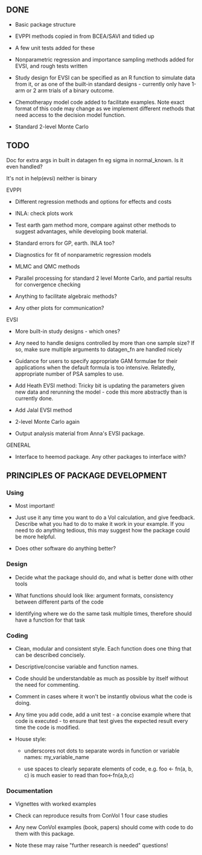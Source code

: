 ## DONE

* Basic package structure

* EVPPI methods copied in from BCEA/SAVI and tidied up

* A few unit tests added for these 

* Nonparametric regression and importance sampling methods added for EVSI, and rough tests written

* Study design for EVSI can be specified as an R function to simulate data from it, or as one of the built-in standard designs - currently only have 1-arm or 2 arm trials of a binary outcome. 

* Chemotherapy model code added to facilitate examples. Note exact format of this code may change as we implement different methods that need access to the decision model function. 

* Standard 2-level Monte Carlo 


## TODO


Doc for extra args in built in datagen fn eg sigma in normal_known.  Is it even handled? 

It's not in help(evsi)  neither is binary


EVPPI

* Different regression methods and options for effects and costs

* INLA: check plots work

* Test earth gam method more, compare against other methods to suggest advantages, while developing book material. 

* Standard errors for GP, earth.  INLA too?

* Diagnostics for fit of nonparametric regression models 

* MLMC and QMC methods

* Parallel processing for standard 2 level Monte Carlo, and partial results for convergence checking 

* Anything to facilitate algebraic methods?

* Any other plots for communication?




EVSI

* More built-in study designs - which ones? 

* Any need to handle designs controlled by more than one sample size?  If so, make sure multiple arguments to datagen_fn are handled nicely

* Guidance for users to specify appropriate GAM formulae for their applications when the default formula is too intensive.  Relatedly, appropriate number of PSA samples to use. 

* Add Heath EVSI method: Tricky bit is updating the parameters given new data and rerunning the model - code this more abstractly than is currently done.

* Add Jalal EVSI method

* 2-level Monte Carlo again

* Output analysis material from Anna's EVSI package.



GENERAL

* Interface to heemod package.  Any other packages to interface with?





## PRINCIPLES OF PACKAGE DEVELOPMENT


### Using

* Most important!

* Just use it any time you want to do a VoI calculation, and give feedback.
Describe what you had to do to make it work in your example.  If you need to do anything tedious, this may suggest how the package could be more helpful.

* Does other software do anything better?


### Design

* Decide what the package should do, and what is better done with other tools

* What functions should look like: argument formats, consistency between different parts of the code

* Identifying where we do the same task multiple times, therefore should have a function for that task


### Coding 

* Clean, modular and consistent style.  Each function does one thing that can be described concisely.

* Descriptive/concise variable and function names.

* Code should be understandable as much as possible by itself without the need for commenting.

* Comment in cases where it won't be instantly obvious what the code is doing. 

* Any time you add code, add a unit test - a concise example where that code is executed - to ensure that test gives the expected result every time the code is modified. 

* House style: 

	- underscores not dots to separate words in function or variable names:  my_variable_name

	- use spaces to clearly separate elements of code, e.g. 
       foo <- fn(a, b, c)  is much easier to read than  foo<-fn(a,b,c) 



### Documentation 

* Vignettes with worked examples

* Check can reproduce results from ConVoI 1 four case studies

* Any new ConVoI examples (book, papers) should come with code to do them with this package. 

* Note these may raise "further research is needed" questions!
